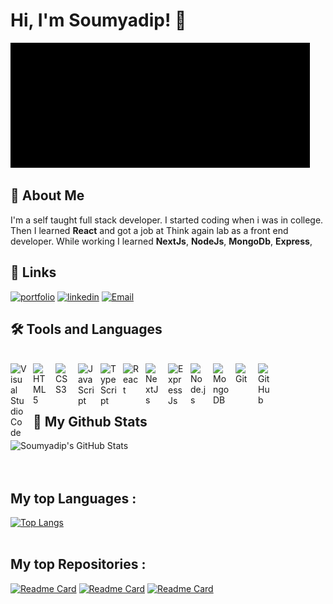 # Hi, I'm Soumyadip! 👋

![](https://github.com/Soumyadip-62/Soumyadip-62/blob/main/giphy.gif)


## 🚀 About Me

I'm a self taught full stack developer. I started coding when i was in college. Then I learned **React** and got a job at Think again lab as a front end developer. While working I learned
**NextJs**, **NodeJs**, **MongoDb**, **Express**,


## 🔗 Links

[![portfolio](https://img.shields.io/badge/my_portfolio-000?style=for-the-badge&logo=ko-fi&logoColor=white)](https://soumyadip-62.github.io/portfolio/)
[![linkedin](https://img.shields.io/badge/linkedin-0A66C2?style=for-the-badge&logo=linkedin&logoColor=white)](https://www.linkedin.com/in/soumyadip-pandit-8a2b881a3/)
[![Email](https://img.shields.io/badge/Email-1DA1F2?style=for-the-badge&logo=Gmail&logoColor=white)](panditsoumya35@gmail.com)

## 🛠 Tools and Languages

<br>
<img align="left" alt="Visual Studio Code" width="26px" src="https://cdn.jsdelivr.net/gh/devicons/devicon/icons/vscode/vscode-original.svg" style="padding-right:10px;" />
<img align="left" alt="HTML5" width="26px" src="https://cdn.jsdelivr.net/gh/devicons/devicon/icons/html5/html5-original.svg" style="padding-right:10px;" />
<img align="left" alt="CSS3" width="26px" src="https://cdn.jsdelivr.net/gh/devicons/devicon/icons/css3/css3-original.svg" style="padding-right:10px;" />

<img align="left" alt="JavaScript" width="26px" src="https://cdn.jsdelivr.net/gh/devicons/devicon/icons/javascript/javascript-original.svg" style="padding-right:10px;" />
<img align="left" alt="TypeScript" width="26px" src="https://cdn.jsdelivr.net/gh/devicons/devicon/icons/typescript/typescript-original.svg" style="padding-right:10px;" />
<img align="left" alt="React" width="26px" src="https://cdn.jsdelivr.net/gh/devicons/devicon/icons/react/react-original.svg" style="padding-right:10px;" />
<img align="left" alt="NextJs" width="26px" src="https://cdn.jsdelivr.net/gh/devicons/devicon/icons/nextjs/nextjs-original.svg" style="padding-right:10px;" />
<img align="left" alt="ExpressJs" width="26px" src="https://cdn.jsdelivr.net/gh/devicons/devicon/icons/express/express-original.svg" style="padding-right:10px;" />

<img align="left" alt="Node.js" width="26px" src="https://cdn.jsdelivr.net/gh/devicons/devicon/icons/nodejs/nodejs-original.svg" style="padding-right:10px;" />

<img align="left" alt="MongoDB" width="26px" src="https://cdn.jsdelivr.net/gh/devicons/devicon/icons/mongodb/mongodb-original.svg" style="padding-right:10px;" />

<img align="left" alt="Git" width="26px" src="https://cdn.jsdelivr.net/gh/devicons/devicon/icons/git/git-original.svg" style="padding-right:10px;" />
<img align="left" alt="GitHub" width="26px" src="https://user-images.githubusercontent.com/3369400/139447912-e0f43f33-6d9f-45f8-be46-2df5bbc91289.png" style="padding-right:10px;" />

<br>
<br>
<br>

## 🧠 My Github Stats

  

  <img align="left" alt="Soumyadip's GitHub Stats" src="https://github-readme-stats.vercel.app/api?username=Soumyadip-62&show_icons=true&hide_border=false&title_color=ff652f&icon_color=FFE400&bg_color=09131B&text_color=ffffff&border_color=0c1a25" />

<br>
<br>
<br>

## My top Languages :
[![Top Langs](https://github-readme-stats.vercel.app/api/top-langs/?username=Soumyadip-62&layout=compact&theme=codeSTACKr)](https://github.com/anuraghazra/github-readme-stats)
<br>
<br>
## My top Repositories :

[![Readme Card](https://github-readme-stats.vercel.app/api/pin/?username=Soumyadip-62&repo=portfolio&theme=codeSTACKr)](https://github.com/anuraghazra/github-readme-stats)
[![Readme Card](https://github-readme-stats.vercel.app/api/pin/?username=Soumyadip-62&repo=budget-tracker-frontend&theme=codeSTACKr)](https://github.com/anuraghazra/github-readme-stats)
[![Readme Card](https://github-readme-stats.vercel.app/api/pin/?username=Soumyadip-62&repo=Budget-tracker-backend&theme=codeSTACKr)](https://github.com/anuraghazra/github-readme-stats)
<!---
Soumyadip-62/Soumyadip-62 is a ✨ special ✨ repository because its `README.md` (this file) appears on your GitHub profile.
You can click the Preview link to take a look at your changes.
--->
